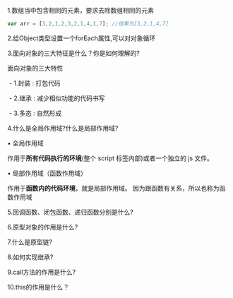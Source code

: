 1.数组当中包含相同的元素，要求去除数组相同的元素

```js
var arr = [3,2,1,2,3,2,1,4,1,7]; //结果为[3,2,1,4,7]
```



2.给Object类型设置一个forEach属性,可以对对象循环



3.面向对象的三大特征是什么？你是如何理解的?

面向对象的三大特性

​			    \- 1.封装 : 打包代码

​                \- 2.继承 : 减少相似功能的代码书写

​                \- 3.多态 : 自然形成

4.什么是全局作用域?什么是局部作用域?

• 全局作用域

作用于**所有代码执行的环境**(整个 script 标签内部)或者一个独立的 js 文件。

• 局部作用域（函数作用域）

作用于**函数内的代码环境**，就是局部作用域。 因为跟函数有关系，所以也称为函数作用域

5.回调函数、闭包函数、递归函数分别是什么?



6.原型对象的作用是什么?



7.什么是原型链?



8.如何实现继承?



9.call方法的作用是什么?



10.this的作用是什么？